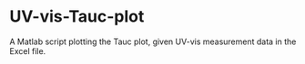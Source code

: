 # UV-vis-Tauc-plot
A Matlab script plotting the Tauc plot, given UV-vis measurement data in the Excel file.
